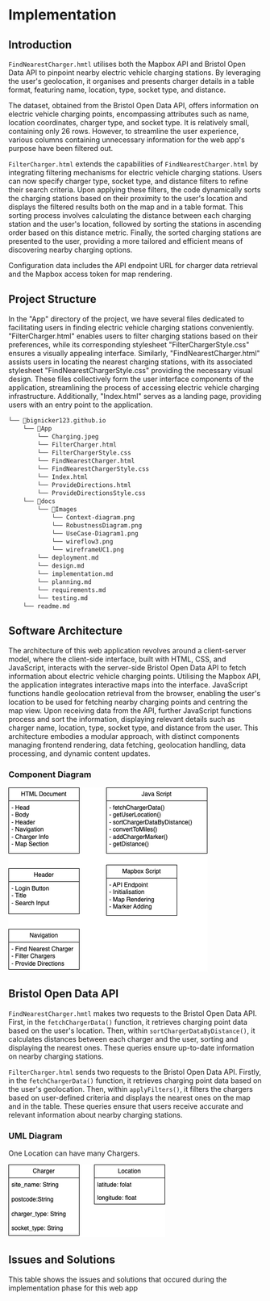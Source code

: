 # Implementation

## Introduction

`FindNearestCharger.hmtl` utilises both the Mapbox API and Bristol Open Data API to pinpoint nearby electric vehicle charging stations. By leveraging the user's geolocation, it organises and presents charger details in a table format, featuring name, location, type, socket type, and distance. 

The dataset, obtained from the Bristol Open Data API, offers information on electric vehicle charging points, encompassing attributes such as name, location coordinates, charger type, and socket type. It is relatively small, containing only 26 rows. However, to streamline the user experience, various columns containing unnecessary information for the web app's purpose have been filtered out.

`FilterCharger.html` extends the capabilities of `FindNearestCharger.html` by integrating filtering mechanisms for electric vehicle charging stations. Users can now specify charger type, socket type, and distance filters to refine their search criteria. Upon applying these filters, the code dynamically sorts the charging stations based on their proximity to the user's location and displays the filtered results both on the map and in a table format. This sorting process involves calculating the distance between each charging station and the user's location, followed by sorting the stations in ascending order based on this distance metric. Finally, the sorted charging stations are presented to the user, providing a more tailored and efficient means of discovering nearby charging options.

Configuration data includes the API endpoint URL for charger data retrieval and the Mapbox access token for map rendering.

## Project Structure
In the "App" directory of the project, we have several files dedicated to facilitating users in finding electric vehicle charging stations conveniently. "FilterCharger.html" enables users to filter charging stations based on their preferences, while its corresponding stylesheet "FilterChargerStyle.css" ensures a visually appealing interface. Similarly, "FindNearestCharger.html" assists users in locating the nearest charging stations, with its associated stylesheet "FindNearestChargerStyle.css" providing the necessary visual design. These files collectively form the user interface components of the application, streamlining the process of accessing electric vehicle charging infrastructure. Additionally, "Index.html" serves as a landing page, providing users with an entry point to the application.

```
└── 📁bignicker123.github.io
    └── 📁App
        └── Charging.jpeg
        └── FilterCharger.html
        └── FilterChargerStyle.css
        └── FindNearestCharger.html
        └── FindNearestChargerStyle.css
        └── Index.html
        └── ProvideDirections.html
        └── ProvideDirectionsStyle.css
    └── 📁docs
        └── 📁Images
            └── Context-diagram.png
            └── RobustnessDiagram.png
            └── UseCase-Diagram1.png
            └── wireflow3.png
            └── wireframeUC1.png
        └── deployment.md
        └── design.md
        └── implementation.md
        └── planning.md
        └── requirements.md
        └── testing.md
    └── readme.md
```
## Software Architecture

The architecture of this web application revolves around a client-server model, where the client-side interface, built with HTML, CSS, and JavaScript, interacts with the server-side Bristol Open Data API to fetch information about electric vehicle charging points. Utilising the Mapbox API, the application integrates interactive maps into the interface. JavaScript functions handle geolocation retrieval from the browser, enabling the user's location to be used for fetching nearby charging points and centring the map view. Upon receiving data from the API, further JavaScript functions process and sort the information, displaying relevant details such as charger name, location, type, socket type, and distance from the user. This architecture embodies a modular approach, with distinct components managing frontend rendering, data fetching, geolocation handling, data processing, and dynamic content updates.

### Component Diagram
![Component Diagram](Images/ComponentDiagram.png)

## Bristol Open Data API

`FindNearestCharger.hmtl` makes two requests to the Bristol Open Data API. First, in the `fetchChargerData()` function, it retrieves charging point data based on the user's location. Then, within `sortChargerDataByDistance()`, it calculates distances between each charger and the user, sorting and displaying the nearest ones. These queries ensure up-to-date information on nearby charging stations.

`FilterCharger.html` sends two requests to the Bristol Open Data API. Firstly, in the `fetchChargerData()` function, it retrieves charging point data based on the user's geolocation. Then, within `applyFilters()`, it filters the chargers based on user-defined criteria and displays the nearest ones on the map and in the table. These queries ensure that users receive accurate and relevant information about nearby charging stations.

### UML Diagram
One Location can have many Chargers.

![UML Diagram](Images/UMLForUseCase1.png)

## Issues and Solutions

This table shows the issues and solutions that occured during the implementation phase for this web app



